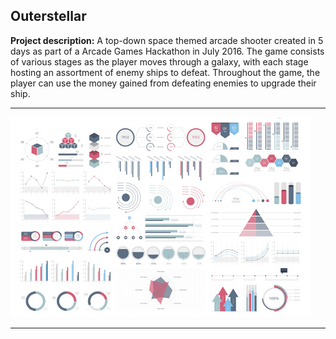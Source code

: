 ## Outerstellar

**Project description:** A top-down space themed arcade shooter created in 5 days as part of a Arcade Games Hackathon in July 2016. The game consists of various stages as the player moves through a galaxy, with each stage hosting an assortment of enemy ships to defeat. Throughout the game, the player can use the money gained from defeating enemies to upgrade their ship. 

---

<!---<img src="images/outerstellar-screenshot.png?raw=true"/>-->
<img src="images/dummy-thumbnail.jpg?raw=true"/>

---
